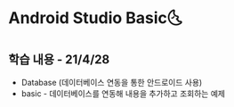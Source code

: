 # Android Studio Basic:last_quarter_moon_with_face:

## 학습 내용 - 21/4/28

- Database (데이터베이스 연동을 통한 안드로이드 사용)
- basic - 데이터베이스를 연동해 내용을 추가하고  조회하는 예제

